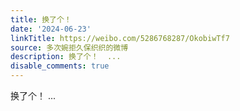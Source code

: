 ```yaml
---
title: 换了个！
date: '2024-06-23'
linkTitle: https://weibo.com/5286768287/OkobiwTf7
source: 多次婉拒久保织织的微博
description: 换了个！  ...
disable_comments: true
---
```

换了个！  ...